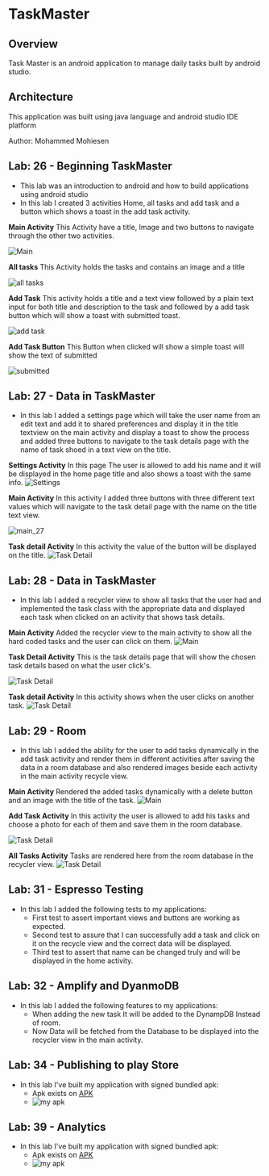 # TaskMaster

## Overview
Task Master is an android application to manage daily tasks built by android studio.

## Architecture 
This application was built using java language and android studio IDE platform

Author: Mohammed Mohiesen


## Lab: 26 - Beginning TaskMaster

- This lab was an introduction to android and how to build applications using android studio
- In this lab I created 3 activities Home, all tasks and add task and a button which shows a toast in the add task activity.

**Main Activity**
This Activity have a title, Image and two buttons to navigate through the other two activities.

![Main](screenshots/main.jpg)

**All tasks**
This Activity holds the tasks and contains an image and a title

![all tasks](screenshots/alltasks.jpg)

**Add Task**
This activity holds a title and a text view followed by a plain text input for both title and description to the task and followed by a add task button which will show a toast with submitted toast.

![add task](screenshots/addtask.jpg)

**Add Task Button**
This Button when clicked will show a simple toast will show the text of submitted

![submitted](screenshots/submitted.jpg)

## Lab: 27 - Data in TaskMaster

- In this lab I added a settings page which will take the user name from an edit text and add it to shared preferences and display it in the title textview on the main activity and display a toast to show the process and added three buttons to navigate to the task details page with the name of task shoed in a text view on the title.

**Settings Activity** In this page The user is allowed to add his name and it will be displayed in the home page title and also shows a toast with the same info.
![Settings](screenshots/setting.jpg)

**Main Activity** In this activity I added three buttons with three different text values which will navigate to the task detail page with the name on the title text view.

![main_27](screenshots/main_27.jpg)

**Task detail Activity** In this activity the value of the button will be displayed on the title.
![Task Detail](screenshots/detail.jpg)



## Lab: 28 - Data in TaskMaster

- In this lab I added a recycler view to show all tasks
that the user had and implemented the task class with the appropriate data and displayed each task when clicked on an activity that shows task details.

**Main Activity** Added the recycler view to the main activity to show all the hard coded tasks and the user can click on them.
![Main](screenshots/recview.png)

**Task Detail Activity** This is the task details page that will show the chosen task details based on what the user click's.

![Task Detail](screenshots/task1.png)

**Task detail Activity** In this activity shows when the user clicks on another task.
![Task Detail](screenshots/task2.png)


## Lab: 29 - Room

- In this lab I added the ability for the user to add tasks dynamically in the add task activity and render them in different activities after saving the data in a room database and also rendered images beside each activity in the main activity recycle view.

**Main Activity** Rendered the added tasks dynamically with a delete button and an image with the title of the task.
![Main](screenshots/room.png)

**Add Task Activity** In this activity the user is allowed to add his tasks and choose a photo for each of them and save them in the room database.

![Task Detail](screenshots/add_room.png)

**All Tasks Activity** Tasks are rendered here from the room database in the recycler view.
![Task Detail](screenshots/all_room.png)

## Lab: 31 - Espresso Testing
- In this lab I added the following tests to my applications:
    - First test to assert important views and buttons are working as expected.
    - Second test to assure that I can successfully add a task and click on it on the recycle view
    and the correct data will be displayed.
    - Third test to assert that name can be changed truly and will be displayed in the home activity.

## Lab: 32 - Amplify and DyanmoDB
- In this lab I added the following features to my applications:
    - When adding the new task It will be added to the DynampDB Instead of room.
    - Now Data will be fetched from the Database to be displayed into the recycler view in
    the main activity.


## Lab: 34 - Publishing to play Store
- In this lab I've built my application with signed bundled apk:
    - Apk exists on [APK](app/release/TaskMaster.apk)
    - ![my apk](APK.png)

## Lab: 39 - Analytics
- In this lab I've built my application with signed bundled apk:
    - Apk exists on [APK](app/release/TaskMaster.apk)
    - ![my apk](APK.png)

